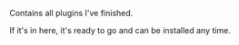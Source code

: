 Contains all plugins I've finished.

If it's in here, it's ready to go and can be installed any time.
